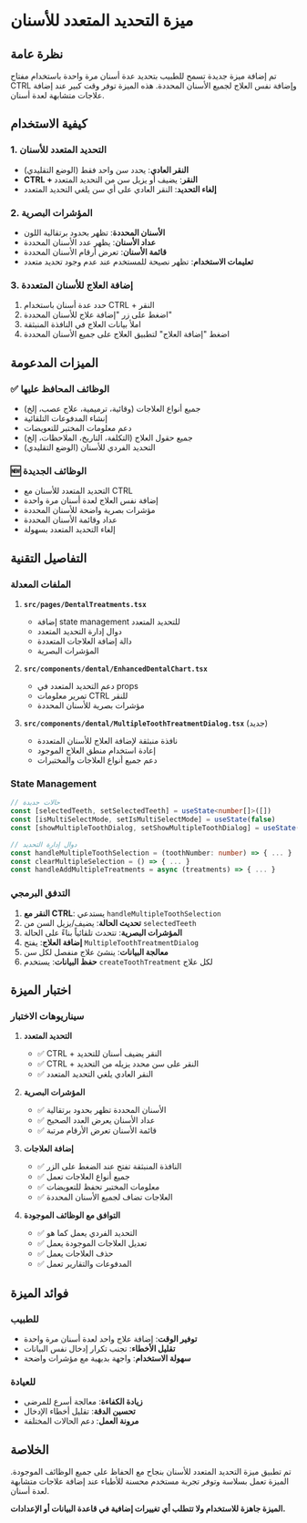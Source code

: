 # ميزة التحديد المتعدد للأسنان

## نظرة عامة

تم إضافة ميزة جديدة تسمح للطبيب بتحديد عدة أسنان مرة واحدة باستخدام مفتاح CTRL وإضافة نفس العلاج لجميع الأسنان المحددة. هذه الميزة توفر وقت كبير عند إضافة علاجات متشابهة لعدة أسنان.

## كيفية الاستخدام

### 1. التحديد المتعدد للأسنان
- **النقر العادي**: يحدد سن واحد فقط (الوضع التقليدي)
- **CTRL + النقر**: يضيف أو يزيل سن من التحديد المتعدد
- **إلغاء التحديد**: النقر العادي على أي سن يلغي التحديد المتعدد

### 2. المؤشرات البصرية
- **الأسنان المحددة**: تظهر بحدود برتقالية اللون
- **عداد الأسنان**: يظهر عدد الأسنان المحددة
- **قائمة الأسنان**: تعرض أرقام الأسنان المحددة
- **تعليمات الاستخدام**: تظهر نصيحة للمستخدم عند عدم وجود تحديد متعدد

### 3. إضافة العلاج للأسنان المتعددة
1. حدد عدة أسنان باستخدام CTRL + النقر
2. اضغط على زر "إضافة علاج للأسنان المحددة"
3. املأ بيانات العلاج في النافذة المنبثقة
4. اضغط "إضافة العلاج" لتطبيق العلاج على جميع الأسنان المحددة

## الميزات المدعومة

### ✅ الوظائف المحافظ عليها
- جميع أنواع العلاجات (وقائية، ترميمية، علاج عصب، إلخ)
- إنشاء المدفوعات التلقائية
- دعم معلومات المختبر للتعويضات
- جميع حقول العلاج (التكلفة، التاريخ، الملاحظات، إلخ)
- التحديد الفردي للأسنان (الوضع التقليدي)

### 🆕 الوظائف الجديدة
- التحديد المتعدد للأسنان مع CTRL
- إضافة نفس العلاج لعدة أسنان مرة واحدة
- مؤشرات بصرية واضحة للأسنان المحددة
- عداد وقائمة الأسنان المحددة
- إلغاء التحديد المتعدد بسهولة

## التفاصيل التقنية

### الملفات المعدلة
1. **`src/pages/DentalTreatments.tsx`**
   - إضافة state management للتحديد المتعدد
   - دوال إدارة التحديد المتعدد
   - دالة إضافة العلاجات المتعددة
   - المؤشرات البصرية

2. **`src/components/dental/EnhancedDentalChart.tsx`**
   - دعم التحديد المتعدد في props
   - تمرير معلومات CTRL للنقر
   - مؤشرات بصرية للأسنان المحددة

3. **`src/components/dental/MultipleToothTreatmentDialog.tsx`** (جديد)
   - نافذة منبثقة لإضافة العلاج للأسنان المتعددة
   - إعادة استخدام منطق العلاج الموجود
   - دعم جميع أنواع العلاجات والمختبرات

### State Management
```typescript
// حالات جديدة
const [selectedTeeth, setSelectedTeeth] = useState<number[]>([])
const [isMultiSelectMode, setIsMultiSelectMode] = useState(false)
const [showMultipleToothDialog, setShowMultipleToothDialog] = useState(false)

// دوال إدارة التحديد
const handleMultipleToothSelection = (toothNumber: number) => { ... }
const clearMultipleSelection = () => { ... }
const handleAddMultipleTreatments = async (treatments) => { ... }
```

### التدفق البرمجي
1. **النقر مع CTRL**: يستدعي `handleMultipleToothSelection`
2. **تحديث الحالة**: يضيف/يزيل السن من `selectedTeeth`
3. **المؤشرات البصرية**: تتحدث تلقائياً بناءً على الحالة
4. **إضافة العلاج**: يفتح `MultipleToothTreatmentDialog`
5. **معالجة البيانات**: ينشئ علاج منفصل لكل سن
6. **حفظ البيانات**: يستخدم `createToothTreatment` لكل علاج

## اختبار الميزة

### سيناريوهات الاختبار
1. **التحديد المتعدد**
   - ✅ CTRL + النقر يضيف أسنان للتحديد
   - ✅ CTRL + النقر على سن محدد يزيله من التحديد
   - ✅ النقر العادي يلغي التحديد المتعدد

2. **المؤشرات البصرية**
   - ✅ الأسنان المحددة تظهر بحدود برتقالية
   - ✅ عداد الأسنان يعرض العدد الصحيح
   - ✅ قائمة الأسنان تعرض الأرقام مرتبة

3. **إضافة العلاجات**
   - ✅ النافذة المنبثقة تفتح عند الضغط على الزر
   - ✅ جميع أنواع العلاجات تعمل
   - ✅ معلومات المختبر تحفظ للتعويضات
   - ✅ العلاجات تضاف لجميع الأسنان المحددة

4. **التوافق مع الوظائف الموجودة**
   - ✅ التحديد الفردي يعمل كما هو
   - ✅ تعديل العلاجات الموجودة يعمل
   - ✅ حذف العلاجات يعمل
   - ✅ المدفوعات والتقارير تعمل

## فوائد الميزة

### للطبيب
- **توفير الوقت**: إضافة علاج واحد لعدة أسنان مرة واحدة
- **تقليل الأخطاء**: تجنب تكرار إدخال نفس البيانات
- **سهولة الاستخدام**: واجهة بديهية مع مؤشرات واضحة

### للعيادة
- **زيادة الكفاءة**: معالجة أسرع للمرضى
- **تحسين الدقة**: تقليل أخطاء الإدخال
- **مرونة العمل**: دعم الحالات المختلفة

## الخلاصة

تم تطبيق ميزة التحديد المتعدد للأسنان بنجاح مع الحفاظ على جميع الوظائف الموجودة. الميزة تعمل بسلاسة وتوفر تجربة مستخدم محسنة للأطباء عند إضافة علاجات متشابهة لعدة أسنان.

**الميزة جاهزة للاستخدام ولا تتطلب أي تغييرات إضافية في قاعدة البيانات أو الإعدادات.**
